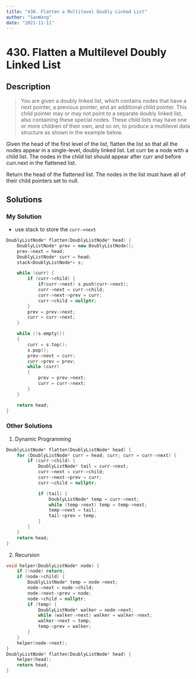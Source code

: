 ```yaml
---
title: "430. Flatten a Multilevel Doubly Linked List"
author: "SanWang"
date: "2021-11-11"
---
```


# 430. Flatten a Multilevel Doubly Linked List

## Description

> You are given a doubly linked list, which contains nodes that have a next pointer, a previous pointer, and an additional child pointer. This child pointer may or may not point to a separate doubly linked list, also containing these special nodes. These child lists may have one or more children of their own, and so on, to produce a multilevel data structure as shown in the example below.

Given the head of the first level of the list, flatten the list so that all the nodes appear in a single-level, doubly linked list. Let curr be a node with a child list. The nodes in the child list should appear after curr and before curr.next in the flattened list.

Return the head of the flattened list. The nodes in the list must have all of their child pointers set to null.

## Solutions

### My Solution

- use stack to store the `curr->next`

```cpp
DoublyListNode* flatten(DoublyListNode* head) {
    DoublyListNode* prev = new DoublyListNode();
    prev->next = head;
    DoublyListNode* curr = head;
    stack<DoublyListNode*> s;

    while (curr) {
        if (curr->child) {
            if(curr->next) s.push(curr->next);
            curr->next = curr->child;
            curr->next->prev = curr;
            curr->child = nullptr;
        }
        prev = prev->next;
        curr = curr->next;
    }

    while (!s.empty())
    {
        curr = s.top();
        s.pop();
        prev->next = curr;
        curr->prev = prev;
        while (curr)
        {
            prev = prev->next;
            curr = curr->next;
        }
    }

    return head;
}
```

### Other Solutions

1. Dynamic Programming

```cpp
DoublyListNode* flatten(DoublyListNode* head) {
    for (DoublyListNode* curr = head; curr; curr = curr->next) {
        if (curr->child) {
            DoublyListNode* tail = curr->next;
            curr->next = curr->child;
            curr->next->prev = curr;
            curr->child = nullptr;

            if (tail) {
                DoublyListNode* temp = curr->next;
                while (temp->next) temp = temp->next;
                temp->next = tail;
                tail->prev = temp;
            }
        }
    }
    return head;
}
```

2. Recursion

```cpp
void helper(DoublyListNode* node) {
    if (!node) return;
    if (node->child) {
        DoublyListNode* temp = node->next;
        node->next = node->child;
        node->next->prev = node;
        node->child = nullptr;
        if (temp) {
            DoublyListNode* walker = node->next;
            while (walker->next) walker = walker->next;
            walker->next = temp;
            temp->prev = walker;
        }
    }
    helper(node->next);
}
DoublyListNode* flatten(DoublyListNode* head) {
    helper(head);
    return head;
}
```
